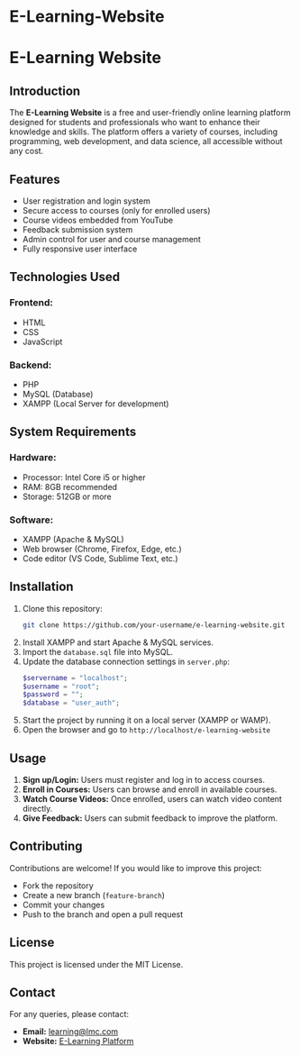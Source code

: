# E-Learning-Website

# E-Learning Website

## Introduction
The **E-Learning Website** is a free and user-friendly online learning platform designed for students and professionals who want to enhance their knowledge and skills. The platform offers a variety of courses, including programming, web development, and data science, all accessible without any cost.

## Features
- User registration and login system
- Secure access to courses (only for enrolled users)
- Course videos embedded from YouTube
- Feedback submission system
- Admin control for user and course management
- Fully responsive user interface

## Technologies Used
### Frontend:
- HTML
- CSS
- JavaScript

### Backend:
- PHP
- MySQL (Database)
- XAMPP (Local Server for development)

## System Requirements
### Hardware:
- Processor: Intel Core i5 or higher
- RAM: 8GB recommended
- Storage: 512GB or more

### Software:
- XAMPP (Apache & MySQL)
- Web browser (Chrome, Firefox, Edge, etc.)
- Code editor (VS Code, Sublime Text, etc.)

## Installation
1. Clone this repository:
   ```bash
   git clone https://github.com/your-username/e-learning-website.git
   ```
2. Install XAMPP and start Apache & MySQL services.
3. Import the `database.sql` file into MySQL.
4. Update the database connection settings in `server.php`:
   ```php
   $servername = "localhost";
   $username = "root";
   $password = "";
   $database = "user_auth";
   ```
5. Start the project by running it on a local server (XAMPP or WAMP).
6. Open the browser and go to `http://localhost/e-learning-website`

## Usage
1. **Sign up/Login:** Users must register and log in to access courses.
2. **Enroll in Courses:** Users can browse and enroll in available courses.
3. **Watch Course Videos:** Once enrolled, users can watch video content directly.
4. **Give Feedback:** Users can submit feedback to improve the platform.

## Contributing
Contributions are welcome! If you would like to improve this project:
- Fork the repository
- Create a new branch (`feature-branch`)
- Commit your changes
- Push to the branch and open a pull request

## License
This project is licensed under the MIT License.

## Contact
For any queries, please contact:
- **Email:** learning@lmc.com
- **Website:** [E-Learning Platform](http://localhost/e-learning-website)

